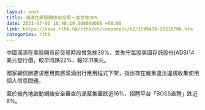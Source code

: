 ```yaml
---
layout: post
title: 滴滴在美股開市前交易一度急挫30%
date: 2021-07-06 16:48:19.000000000 +08:00
link: https://news.rthk.hk/rthk/ch/component/k2/1599458-20210706.htm
categories: rthk
---
```


中國滴滴在美股開市前交易時段曾急挫30%，並失守每股美國存託股份(ADS)14美元發行價，較早時跌22%，報12.11美元。

國家網信辦要求應用商將滴滴出行應用程式下架，指出存在嚴重違法違規收集使用個人信息問題。

至於被內地啟動網絡安全審查的滿幫集團跌近16%，招聘平台「BOSS直聘」跌近8%。
